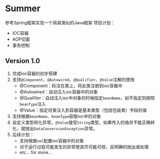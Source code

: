 # Summer

参考Spring框架实现一个简易类似的Java框架
项目计划：
* IOC容器
* AOP切面
* 事务控制

## Version 1.0

1. 完成ioc容器的初步搭建
2. 支持`@Component`、`@Autowired`、`@Qualifier`、`@Value`注解的使用
    - @Component：标注在类上，将此类注册到ioc容器中
    - @Autowired：自动注入ioc容器中的对象
    - @Qualifier：自动注入ioc中对象的时候指定`beanName`，如不指定则按照`beanType`注入
    - @Value：指定将类注入到容器是基本类型（包括包装类）字段的值
3. 支持根据`beanName`、`beanType`获取ioc中的对象
4. 自定义类型转化异常，`@Value`接受`String`类型，如果传入的值并不能正确转化，就抛出`DataConversionException`异常。
5. 后续计划：
    - 支持根据`xml`配置ioc容器中的对象
    - 对于运行过程可能发生的异常使其尽可能可控，且明确的抛出或处理
    - etc...   for more...